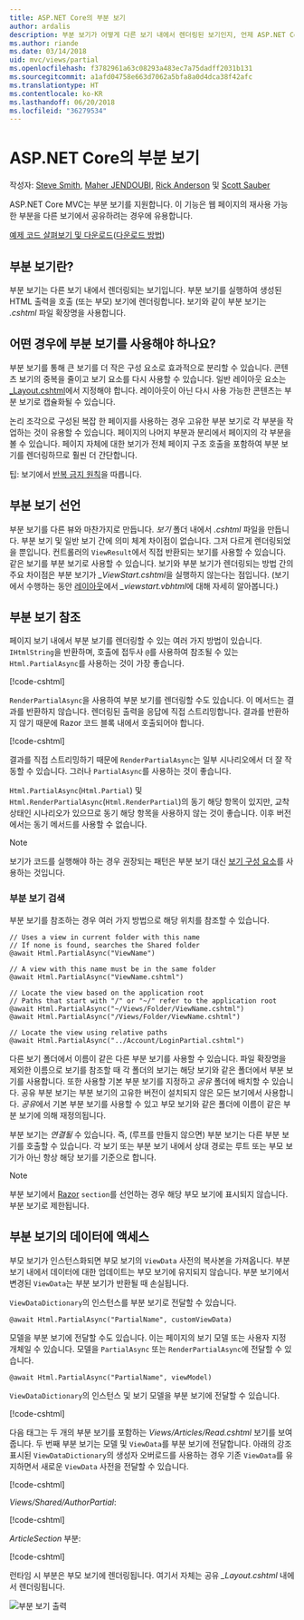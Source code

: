 ```yaml
---
title: ASP.NET Core의 부분 보기
author: ardalis
description: 부분 보기가 어떻게 다른 보기 내에서 렌더링된 보기인지, 언제 ASP.NET Core 앱에서 사용해야 하는지 알아봅니다.
ms.author: riande
ms.date: 03/14/2018
uid: mvc/views/partial
ms.openlocfilehash: f3782961a63c08293a483ec7a75dadff2031b131
ms.sourcegitcommit: a1afd04758e663d7062a5bfa8a0d4dca38f42afc
ms.translationtype: HT
ms.contentlocale: ko-KR
ms.lasthandoff: 06/20/2018
ms.locfileid: "36279534"
---
```

# <a name="partial-views-in-aspnet-core"></a>ASP.NET Core의 부분 보기

작성자: [Steve Smith](https://ardalis.com/), [Maher JENDOUBI](https://twitter.com/maherjend), [Rick Anderson](https://twitter.com/RickAndMSFT) 및 [Scott Sauber](https://twitter.com/scottsauber)

ASP.NET Core MVC는 부분 보기를 지원합니다. 이 기능은 웹 페이지의 재사용 가능한 부분을 다른 보기에서 공유하려는 경우에 유용합니다.

[예제 코드 살펴보기 및 다운로드](https://github.com/aspnet/Docs/tree/master/aspnetcore/mvc/views/partial/sample)([다운로드 방법](xref:tutorials/index#how-to-download-a-sample))

## <a name="what-are-partial-views"></a>부분 보기란?

부분 보기는 다른 보기 내에서 렌더링되는 보기입니다. 부분 보기를 실행하여 생성된 HTML 출력을 호출 (또는 부모) 보기에 렌더링합니다. 보기와 같이 부분 보기는 *.cshtml* 파일 확장명을 사용합니다.

## <a name="when-should-i-use-partial-views"></a>어떤 경우에 부분 보기를 사용해야 하나요?

부분 보기를 통해 큰 보기를 더 작은 구성 요소로 효과적으로 분리할 수 있습니다. 콘텐츠 보기의 중복을 줄이고 보기 요소를 다시 사용할 수 있습니다. 일반 레이아웃 요소는 [_Layout.cshtml](layout.md)에서 지정해야 합니다. 레이아웃이 아닌 다시 사용 가능한 콘텐츠는 부분 보기로 캡슐화될 수 있습니다.

논리 조각으로 구성된 복잡 한 페이지를 사용하는 경우 고유한 부분 보기로 각 부분을 작업하는 것이 유용할 수 있습니다. 페이지의 나머지 부분과 분리에서 페이지의 각 부분을 볼 수 있습니다. 페이지 자체에 대한 보기가 전체 페이지 구조 호출을 포함하여 부분 보기를 렌더링하므로 훨씬 더 간단합니다.

팁: 보기에서 [반복 금지 원칙](http://deviq.com/don-t-repeat-yourself/)을 따릅니다.

## <a name="declaring-partial-views"></a>부분 보기 선언

부분 보기를 다른 뷰와 마찬가지로 만듭니다. *보기* 폴더 내에서 *.cshtml* 파일을 만듭니다. 부분 보기 및 일반 보기 간에 의미 체계 차이점이 없습니다. 그저 다르게 렌더링되었을 뿐입니다. 컨트롤러의 `ViewResult`에서 직접 반환되는 보기를 사용할 수 있습니다. 같은 보기를 부분 보기로 사용할 수 있습니다. 보기와 부분 보기가 렌더링되는 방법 간의 주요 차이점은 부분 보기가 *_ViewStart.cshtml*을 실행하지 않는다는 점입니다. (보기에서 수행하는 동안 [레이아웃](layout.md)에서 *_viewstart.vbhtml*에 대해 자세히 알아봅니다.)

## <a name="referencing-a-partial-view"></a>부분 보기 참조

페이지 보기 내에서 부분 보기를 렌더링할 수 있는 여러 가지 방법이 있습니다. `IHtmlString`을 반환하며, 호출에 접두사 `@`를 사용하여 참조될 수 있는 `Html.PartialAsync`를 사용하는 것이 가장 좋습니다.

[!code-cshtml[](partial/sample/src/PartialViewsSample/Views/Home/About.cshtml?range=8)]

`RenderPartialAsync`을 사용하여 부분 보기를 렌더링할 수도 있습니다. 이 메서드는 결과를 반환하지 않습니다. 렌더링된 출력을 응답에 직접 스트리밍합니다. 결과를 반환하지 않기 때문에 Razor 코드 블록 내에서 호출되어야 합니다.

[!code-cshtml[](partial/sample/src/PartialViewsSample/Views/Home/About.cshtml?range=11-13)]

결과를 직접 스트리밍하기 때문에 `RenderPartialAsync`는 일부 시나리오에서 더 잘 작동할 수 있습니다. 그러나 `PartialAsync`를 사용하는 것이 좋습니다.

`Html.PartialAsync`(`Html.Partial`) 및 `Html.RenderPartialAsync`(`Html.RenderPartial`)의 동기 해당 항목이 있지만, 교착 상태인 시나리오가 있으므로 동기 해당 항목을 사용하지 않는 것이 좋습니다. 이후 버전에서는 동기 메서드를 사용할 수 없습니다.

> [!NOTE]
> 보기가 코드를 실행해야 하는 경우 권장되는 패턴은 부분 보기 대신 [보기 구성 요소](view-components.md)를 사용하는 것입니다.

### <a name="partial-view-discovery"></a>부분 보기 검색

부분 보기를 참조하는 경우 여러 가지 방법으로 해당 위치를 참조할 수 있습니다.

```cshtml
// Uses a view in current folder with this name
// If none is found, searches the Shared folder
@await Html.PartialAsync("ViewName")

// A view with this name must be in the same folder
@await Html.PartialAsync("ViewName.cshtml")

// Locate the view based on the application root
// Paths that start with "/" or "~/" refer to the application root
@await Html.PartialAsync("~/Views/Folder/ViewName.cshtml")
@await Html.PartialAsync("/Views/Folder/ViewName.cshtml")

// Locate the view using relative paths
@await Html.PartialAsync("../Account/LoginPartial.cshtml")
```

다른 보기 폴더에서 이름이 같은 다른 부분 보기를 사용할 수 있습니다. 파일 확장명을 제외한 이름으로 보기를 참조할 때 각 폴더의 보기는 해당 보기와 같은 폴더에서 부분 보기를 사용합니다. 또한 사용할 기본 부분 보기를 지정하고 *공유* 폴더에 배치할 수 있습니다. 공유 부분 보기는 부분 보기의 고유한 버전이 설치되지 않은 모든 보기에서 사용합니다. *공유*에서 기본 부분 보기를 사용할 수 있고 부모 보기와 같은 폴더에 이름이 같은 부분 보기에 의해 재정의됩니다.

부분 보기는 *연결될* 수 있습니다. 즉, (루프를 만들지 않으면) 부분 보기는 다른 부분 보기를 호출할 수 있습니다. 각 보기 또는 부분 보기 내에서 상대 경로는 루트 또는 부모 보기가 아닌 항상 해당 보기를 기준으로 합니다.

> [!NOTE]
> 부분 보기에서 [Razor](razor.md) `section`를 선언하는 경우 해당 부모 보기에 표시되지 않습니다. 부분 보기로 제한됩니다.

## <a name="accessing-data-from-partial-views"></a>부분 보기의 데이터에 액세스

부모 보기가 인스턴스화되면 부모 보기의 `ViewData` 사전의 복사본을 가져옵니다. 부분 보기 내에서 데이터에 대한 업데이트는 부모 보기에 유지되지 않습니다. 부분 보기에서 변경된 `ViewData`는 부분 보기가 반환될 때 손실됩니다.

`ViewDataDictionary`의 인스턴스를 부분 보기로 전달할 수 있습니다.

```cshtml
@await Html.PartialAsync("PartialName", customViewData)
```

모델을 부분 보기에 전달할 수도 있습니다. 이는 페이지의 보기 모델 또는 사용자 지정 개체일 수 있습니다. 모델을 `PartialAsync` 또는 `RenderPartialAsync`에 전달할 수 있습니다.

```cshtml
@await Html.PartialAsync("PartialName", viewModel)
```

`ViewDataDictionary`의 인스턴스 및 보기 모델을 부분 보기에 전달할 수 있습니다.

[!code-cshtml[](partial/sample/src/PartialViewsSample/Views/Articles/Read.cshtml?range=15-16)]

다음 태그는 두 개의 부분 보기를 포함하는 *Views/Articles/Read.cshtml* 보기를 보여줍니다. 두 번째 부분 보기는 모델 및 `ViewData`를 부분 보기에 전달합니다. 아래의 강조 표시된 `ViewDataDictionary`의 생성자 오버로드를 사용하는 경우 기존 `ViewData`를 유지하면서 새로운 `ViewData` 사전을 전달할 수 있습니다.

[!code-cshtml[](partial/sample/src/PartialViewsSample/Views/Articles/Read.cshtml)]

*Views/Shared/AuthorPartial*:

[!code-cshtml[](partial/sample/src/PartialViewsSample/Views/Shared/AuthorPartial.cshtml)]

*ArticleSection* 부분:

[!code-cshtml[](partial/sample/src/PartialViewsSample/Views/Articles/ArticleSection.cshtml)]

런타임 시 부분은 부모 보기에 렌더링됩니다. 여기서 자체는 공유 *_Layout.cshtml* 내에서 렌더링됩니다.

![부분 보기 출력](partial/_static/output.png)
